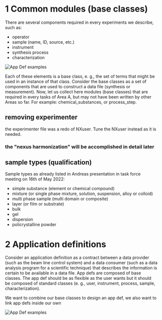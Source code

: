 # 1 Common modules (base classes)

There are several components required in every experiments we describe, such as:

- operator
- sample (name, ID, source, etc.)
- instrument
- synthesis process
- characterization

![App Def examples](https://box.hu-berlin.de/f/dae06cc0ec674accb1d0/?dl=1)


Each of these elements is a base class, e. g., the set of terms that might be used in an instance of that class.
Consider the base classes as a set of components that are used to construct a data file (synthesis or measurement).
Now, let us collect here modules (base classes) that are required in every tasks of Area A, but may not have been written by other Areas so far.
For example: chemical_substances, or process_step.

## removing experimenter

the experimenter file was a redo of NXuser. Tune the NXuser instead as it is needed.

### the "nexus harmonization" will be accomplished in detail later

## sample types (qualification)

Sample types as already listed in Andreas presentation in task force meeting on 16th of May 2022:

- simple substance (element or chemical compound)
- mixture (or single phase mixture, solution, suspension, alloy or colloid)
- multi phase sample (multi domain or composite)
- layer (or film or substrate)
- bulk
- gel
- dispersion
- policrystalline powder

# 2 Application definitions

Consider an application definition as a contract between a data provider (such as the beam line control system) and a data consumer (such as a data analysis program for a scientific technique) that describes the information is certain to be available in a data file.
App defs are composed of base classes.
The app def should be as flexible as the user wants but it should be composed of standard classes  (e. g., user, instrument, process, sample, characterization).  

We want to combine our base classes to design an app def, we also want to link app defs inside our own

![App Def examples](https://box.hu-berlin.de/f/9661b5d0f9ab40d1a929/?dl=1)
